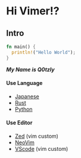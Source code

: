 # Hi Vimer!?

<h2>Intro</h2>


```rust
fn main() {
  println!("Hello World");
}
```


***My Name is Q0tzly***

<h4>Use Language</h4>

  - [Japanese](https://tsunagarujp.bunka.go.jp/?lang_id=EN)
  - [Rust](https://www.rust-lang.org/)
  - [Python](https://www.python.jp/)

<h4>Use Editor</h4>

  - [Zed](https://zed.dev/) (vim custom)
  - [NeoVim](https://neovim.io/)
  - [VScode](https://vscode.dev/) (vim custom)
